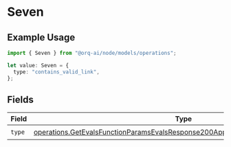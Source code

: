 # Seven

## Example Usage

```typescript
import { Seven } from "@orq-ai/node/models/operations";

let value: Seven = {
  type: "contains_valid_link",
};
```

## Fields

| Field                                                                                                                                                                                | Type                                                                                                                                                                                 | Required                                                                                                                                                                             | Description                                                                                                                                                                          |
| ------------------------------------------------------------------------------------------------------------------------------------------------------------------------------------ | ------------------------------------------------------------------------------------------------------------------------------------------------------------------------------------ | ------------------------------------------------------------------------------------------------------------------------------------------------------------------------------------ | ------------------------------------------------------------------------------------------------------------------------------------------------------------------------------------ |
| `type`                                                                                                                                                                               | [operations.GetEvalsFunctionParamsEvalsResponse200ApplicationJSONResponseBodyType](../../models/operations/getevalsfunctionparamsevalsresponse200applicationjsonresponsebodytype.md) | :heavy_check_mark:                                                                                                                                                                   | N/A                                                                                                                                                                                  |